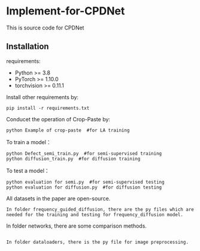 # Implement-for-CPDNet
This is source code for CPDNet
## Installation

requirements:

- Python >= 3.8
- PyTorch >= 1.10.0
- torchvision >= 0.11.1

Install other requirements by:
```
pip install -r requirements.txt
```
Conducet the operation of Crop-Paste by:
```
python Example of crop-paste  #for LA training
```
To train a model：
```
python Defect_semi_train.py  #for semi-supervised training
python diffusion_train.py  #for diffusion training
``` 

To test a model：
```
python evaluation for semi.py  #for semi-supervised testing
python evaluation for diffusion.py  #for diffusion testing
```
All datasets in the paper are open-source.
```
In folder frequency_guided_diffusion, there are the py files which are needed for the training and testing for frequency_diffusion model.
```

In folder networks, there are some comparison methods.
```

In folder dataloaders, there is the py file for image preprocessing.
```



